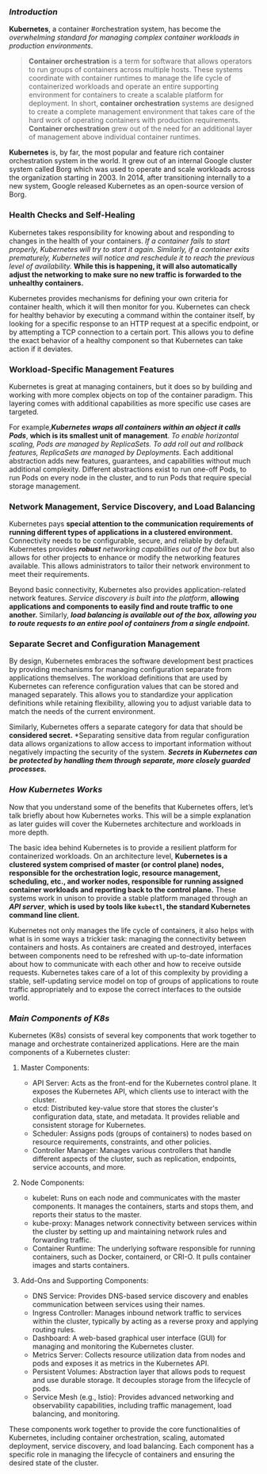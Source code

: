### ***Introduction***

 **Kubernetes**, a container #orchestration system, has become the *overwhelming standard for managing complex container workloads in production environments*.

> **Container orchestration** is a term for software that allows operators to run groups of containers across multiple hosts. These systems coordinate with container runtimes to manage the life cycle of containerized workloads and operate an entire supporting environment for containers to create a scalable platform for deployment.
>  In short, **container orchestration** systems are designed to create a complete management environment that takes care of the hard work of operating containers with production requirements.
>  **Container orchestration** grew out of the need for an additional layer of management above individual container runtimes.

**Kubernetes** is, by far, the most popular and feature rich container orchestration system in the world. It grew out of an internal Google cluster system called Borg which was used to operate and scale workloads across the organization starting in 2003. In 2014, after transitioning internally to a new system, Google released Kubernetes as an open-source version of Borg.


### Health Checks and Self-Healing

Kubernetes takes responsibility for knowing about and responding to changes in the health of your containers. *If a container fails to start properly, Kubernetes will try to start it again. Similarly, if a container exits prematurely, Kubernetes will notice and reschedule it to reach the previous level of availability.* **While this is happening, it will also automatically adjust the networking to make sure no new traffic is forwarded to the unhealthy containers.**

Kubernetes provides mechanisms for defining your own criteria for container health, which it will then monitor for you. Kubernetes can check for healthy behavior by executing a command within the container itself, by looking for a specific response to an HTTP request at a specific endpoint, or by attempting a TCP connection to a certain port. This allows you to define the exact behavior of a healthy component so that Kubernetes can take action if it deviates.


### Workload-Specific Management Features

Kubernetes is great at managing containers, but it does so by building and working with more complex objects on top of the container paradigm. This layering comes with additional capabilities as more specific use cases are targeted.

For example,***Kubernetes wraps all containers within an object it calls Pods***, **which is its smallest unit of management**. *To enable horizontal scaling, Pods are managed by ReplicaSets. To add roll out and rollback features, ReplicaSets are managed by Deployments.* Each additional abstraction adds new features, guarantees, and capabilities without much additional complexity. Different abstractions exist to run one-off Pods, to run Pods on every node in the cluster, and to run Pods that require special storage management.

### Network Management, Service Discovery, and Load Balancing

Kubernetes pays **special attention to the communication requirements of running different types of applications in a clustered environment.** Connectivity needs to be configurable, secure, and reliable by default. Kubernetes provides ***robust*** *networking capabilities out of the box* but also allows for other projects to enhance or modify the networking features available. This allows administrators to tailor their network environment to meet their requirements.

Beyond basic connectivity, Kubernetes also provides application-related network features. *Service discovery is built into the platform*, **allowing applications and components to easily find and route traffic to one another.** Similarly, ***load balancing is available out of the box, allowing you to route requests to an entire pool of containers from a single endpoint.***

### Separate Secret and Configuration Management

By design, Kubernetes embraces the software development best practices by providing mechanisms for managing configuration separate from applications themselves. The workload definitions that are used by Kubernetes can reference configuration values that can be stored and managed separately. This allows you to standardize your application definitions while retaining flexibility, allowing you to adjust variable data to match the needs of the current environment.

Similarly, Kubernetes offers a separate category for data that should be **considered secret.** *Separating sensitive data from regular configuration data allows organizations to allow access to important information without negatively impacting the security of the system. ***Secrets in Kubernetes can be protected by handling them through separate, more closely guarded processes.***

### ***How Kubernetes Works***

Now that you understand some of the benefits that Kubernetes offers, let’s talk briefly about how Kubernetes works. This will be a simple explanation as later guides will cover the Kubernetes architecture and workloads in more depth.

The basic idea behind Kubernetes is to provide a resilient platform for containerized workloads. On an architecture level, **Kubernetes is a clustered system comprised of master (or control plane) nodes, responsible for the orchestration logic, resource management, scheduling, etc., and worker nodes, responsible for running assigned container workloads and reporting back to the control plane.** These systems work in unison to provide a stable platform managed through an ***API server***, **which is used by tools like `kubectl`, the standard Kubernetes command line client.**

Kubernetes not only manages the life cycle of containers, it also helps with what is in some ways a trickier task: managing the connectivity between containers and hosts. As containers are created and destroyed, interfaces between components need to be refreshed with up-to-date information about how to communicate with each other and how to receive outside requests. Kubernetes takes care of a lot of this complexity by providing a stable, self-updating service model on top of groups of applications to route traffic appropriately and to expose the correct interfaces to the outside world.

### ***Main Components of K8s***

Kubernetes (K8s) consists of several key components that work together to manage and orchestrate containerized applications. Here are the main components of a Kubernetes cluster:

1. Master Components:
    
    - API Server: Acts as the front-end for the Kubernetes control plane. It exposes the Kubernetes API, which clients use to interact with the cluster.
    - etcd: Distributed key-value store that stores the cluster's configuration data, state, and metadata. It provides reliable and consistent storage for Kubernetes.
    - Scheduler: Assigns pods (groups of containers) to nodes based on resource requirements, constraints, and other policies.
    - Controller Manager: Manages various controllers that handle different aspects of the cluster, such as replication, endpoints, service accounts, and more.
    
2. Node Components:
    
    - kubelet: Runs on each node and communicates with the master components. It manages the containers, starts and stops them, and reports their status to the master.
    - kube-proxy: Manages network connectivity between services within the cluster by setting up and maintaining network rules and forwarding traffic.
    - Container Runtime: The underlying software responsible for running containers, such as Docker, containerd, or CRI-O. It pulls container images and starts containers.
    
3. Add-Ons and Supporting Components:
    
    - DNS Service: Provides DNS-based service discovery and enables communication between services using their names.
    - Ingress Controller: Manages inbound network traffic to services within the cluster, typically by acting as a reverse proxy and applying routing rules.
    - Dashboard: A web-based graphical user interface (GUI) for managing and monitoring the Kubernetes cluster.
    - Metrics Server: Collects resource utilization data from nodes and pods and exposes it as metrics in the Kubernetes API.
    - Persistent Volumes: Abstraction layer that allows pods to request and use durable storage. It decouples storage from the lifecycle of pods.
    - Service Mesh (e.g., Istio): Provides advanced networking and observability capabilities, including traffic management, load balancing, and monitoring.
	

These components work together to provide the core functionalities of Kubernetes, including container orchestration, scaling, automated deployment, service discovery, and load balancing. Each component has a specific role in managing the lifecycle of containers and ensuring the desired state of the cluster.


